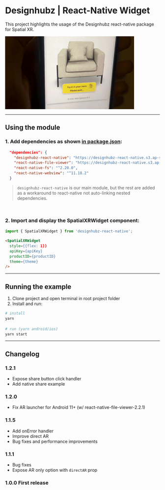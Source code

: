 # Designhubz | React-Native Widget

This project highlights the usage of the Designhubz react-native package for Spatial XR.

![Preview](./graphic.gif)

---

## Using the module

### 1. Add dependencies as shown [in package.json](./package.json#13):
  ``` json
    "dependencies": {
      "designhubz-react-native": "https://designhubz-react-native.s3.ap-south-1.amazonaws.com/designhubz-react-native-1.2.1.tgz",
      "react-native-file-viewer": "https://designhubz-react-native.s3.ap-south-1.amazonaws.com/react-native-file-viewer-2.2.1.tgz",
      "react-native-fs": "^2.20.0",
      "react-native-webview": "^11.18.2"
    }
  ```
> `designhubz-react-native` is our main module, but the rest are added as a workaround to react-native not auto-linking nested dependencies.

<br>

### 2. Import and display the SpatialXRWidget component:
``` js
import { SpatialXRWidget } from 'designhubz-react-native';
```
``` html
<SpatialXRWidget
  style={{flex: 1}}
  apiKey={apiKey}
  productID={productID}
  theme={theme}
/>
```
---

## Running the example

1. Clone project and open terminal in root project folder
2. Install and run:
```bash
# install
yarn

# run (yarn android/ios)
yarn start
```

---

## Changelog

### 1.2.1
- Expose share button click handler
- Add native share example

### 1.2.0
- Fix AR launcher for Android 11+ (w/ react-native-file-viewer-2.2.1)

### 1.1.5
- Add onError handler
- Improve direct AR
- Bug fixes and performance improvements

### 1.1.1
- Bug fixes
- Expose AR only option with `directAR` prop

### 1.0.0 First release
